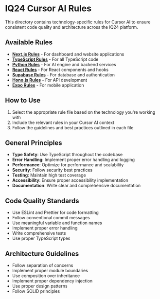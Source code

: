 # IQ24 Cursor AI Rules

This directory contains technology-specific rules for Cursor AI to ensure consistent code quality and architecture across the IQ24 platform.

## Available Rules

- **[Next.js Rules](./nextjs.md)** - For dashboard and website applications
- **[TypeScript Rules](./typescript.md)** - For all TypeScript code
- **[Python Rules](./python.md)** - For AI engine and backend services
- **[React Rules](./react.md)** - For React components and hooks
- **[Supabase Rules](./supabase.md)** - For database and authentication
- **[Hono.js Rules](./hono.md)** - For API development
- **[Expo Rules](./expo.md)** - For mobile application

## How to Use

1. Select the appropriate rule file based on the technology you're working with
2. Include the relevant rules in your Cursor AI context
3. Follow the guidelines and best practices outlined in each file

## General Principles

- **Type Safety**: Use TypeScript throughout the codebase
- **Error Handling**: Implement proper error handling and logging
- **Performance**: Optimize for performance and scalability
- **Security**: Follow security best practices
- **Testing**: Maintain high test coverage
- **Accessibility**: Ensure proper accessibility implementation
- **Documentation**: Write clear and comprehensive documentation

## Code Quality Standards

- Use ESLint and Prettier for code formatting
- Follow conventional commit messages
- Use meaningful variable and function names
- Implement proper error handling
- Write comprehensive tests
- Use proper TypeScript types

## Architecture Guidelines

- Follow separation of concerns
- Implement proper module boundaries
- Use composition over inheritance
- Implement proper dependency injection
- Use proper design patterns
- Follow SOLID principles
